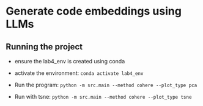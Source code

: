 # Generate code embeddings using LLMs

## Running the project

- ensure the lab4_env is created using conda
- activate the environment:
  `conda activate lab4_env`

- Run the program:
  `python -m src.main --method cohere --plot_type pca`

- Run with tsne:
  `python -m src.main --method cohere --plot_type tsne`
